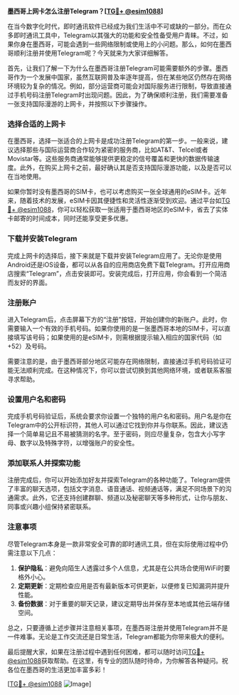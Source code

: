 **墨西哥上网卡怎么注册Telegram？[[TG💪+ @esim1088](https://t.me/s/esim1088)]**

在当今数字化时代，即时通讯软件已经成为我们生活中不可或缺的一部分。而在众多即时通讯工具中，Telegram以其强大的功能和安全性备受用户青睐。不过，如果你身在墨西哥，可能会遇到一些网络限制或使用上的小问题。那么，如何在墨西哥顺利注册并使用Telegram呢？今天就来为大家详细解答。

首先，让我们了解一下为什么在墨西哥注册Telegram可能需要额外的步骤。墨西哥作为一个发展中国家，虽然互联网普及率逐年提高，但在某些地区仍然存在网络环境较为复杂的情况。例如，部分运营商可能会对国际服务进行限制，导致直接通过手机号码注册Telegram时出现问题。因此，为了确保顺利注册，我们需要准备一张支持国际漫游的上网卡，并按照以下步骤操作。

### **选择合适的上网卡**

在墨西哥，选择一张适合的上网卡是成功注册Telegram的第一步。一般来说，建议选择那些与国际运营商合作较为紧密的服务商，比如AT&T、Telcel或者Movistar等。这些服务商通常能够提供更稳定的信号覆盖和更快的数据传输速度。此外，在购买上网卡之前，最好确认其是否支持国际漫游功能，以及是否可以在当地使用。

如果你暂时没有墨西哥的SIM卡，也可以考虑购买一张全球通用的eSIM卡。近年来，随着技术的发展，eSIM卡因其便捷性和灵活性逐渐受到欢迎。通过平台如[TG💪+ @esim1088](https://t.me/s/esim1088)，你可以轻松获取一张适用于墨西哥地区的eSIM卡，省去了实体卡邮寄的时间成本，同时还能享受更多优惠。

### **下载并安装Telegram**

完成上网卡的选择后，接下来就是下载并安装Telegram应用了。无论你是使用Android还是iOS设备，都可以从各自的应用商店免费下载Telegram。打开应用商店搜索“Telegram”，点击安装即可。安装完成后，打开应用，你会看到一个简洁而友好的界面。

### **注册账户**

进入Telegram后，点击屏幕下方的“注册”按钮，开始创建你的新账户。此时，你需要输入一个有效的手机号码。如果你使用的是一张墨西哥本地的SIM卡，可以直接填写该号码；如果使用的是eSIM卡，则需根据提示输入相应的国家代码（如+52）及号码。

需要注意的是，由于墨西哥部分地区可能存在网络限制，直接通过手机号码验证可能无法顺利完成。在这种情况下，你可以尝试切换到其他网络环境，或者联系客服寻求帮助。

### **设置用户名和密码**

完成手机号码验证后，系统会要求你设置一个独特的用户名和密码。用户名是你在Telegram中的公开标识符，其他人可以通过它找到你并与你联系。因此，建议选择一个简单易记且不易被猜测的名字。至于密码，则应尽量复杂，包含大小写字母、数字以及特殊字符，以增强账户的安全性。

### **添加联系人并探索功能**

注册完成后，你可以开始添加好友并探索Telegram的各种功能了。Telegram提供了丰富的聊天选项，包括文字消息、语音通话、视频通话等，满足不同场景下的沟通需求。此外，它还支持创建群聊、频道以及秘密聊天等多种形式，让你与朋友、同事或兴趣小组保持紧密联系。

### **注意事项**

尽管Telegram本身是一款非常安全可靠的即时通讯工具，但在实际使用过程中仍需注意以下几点：

1. **保护隐私**：避免向陌生人透露过多个人信息，尤其是在公共场合使用WiFi时要格外小心。
2. **定期更新**：定期检查应用是否有最新版本可供更新，以便修复已知漏洞并提升性能。
3. **备份数据**：对于重要的聊天记录，建议定期导出并保存至本地或其他云端存储空间。

总之，只要遵循上述步骤并注意相关事项，在墨西哥注册并使用Telegram并不是一件难事。无论是工作交流还是日常生活，Telegram都能为你带来极大的便利。

最后提醒大家，如果在注册过程中遇到任何困难，都可以随时访问[TG💪+ @esim1088](https://t.me/s/esim1088)获取帮助。在这里，有专业的团队随时待命，为你解答各种疑问。祝各位在墨西哥的生活更加丰富多彩！

[[TG💪+ @esim1088](https://t.me/s/esim1088) ![Image](https://i.postimg.cc/4NQfJmqS/Snipaste-2025-05-13-00-14-12.png)]
